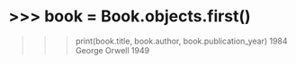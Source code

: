 # >>> book = Book.objects.first()
>>> print(book.title, book.author, book.publication_year)
1984 George Orwell 1949